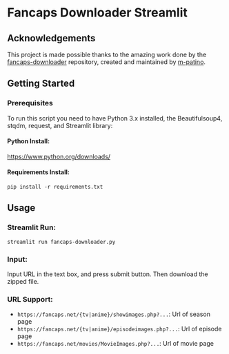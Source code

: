 # Fancaps Downloader Streamlit

## Acknowledgements <a name = "acknowledgenents"></a>

This project is made possible thanks to the amazing work done by the [fancaps-downloader](https://github.com/m-patino/fancaps-downloader) repository, created and maintained by [m-patino](https://github.com/m-patino). 

## Getting Started <a name = "getting_started"></a>

### Prerequisites

To run this script you need to have Python 3.x installed, the Beautifulsoup4, stqdm, request, and Streamlit library:

#### Python Install: 
https://www.python.org/downloads/

#### Requirements Install: 
```
pip install -r requirements.txt
```

## Usage <a name = "usage"></a>

### Streamlit Run: 
```
streamlit run fancaps-downloader.py
```

### Input:
Input URL in the text box, and press submit button. Then download the zipped file.

### URL Support:
* `https://fancaps.net/{tv|anime}/showimages.php?...`: Url of season page
* `https://fancaps.net/{tv|anime}/episodeimages.php?...`: Url of episode page
* `https://fancaps.net/movies/MovieImages.php?...`: Url of movie page

